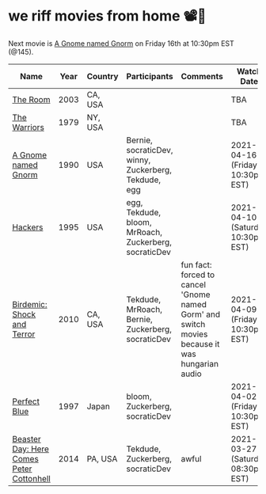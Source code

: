 # we riff movies from home 📽️🍿

Next movie is [A Gnome named Gnorm](https://www.imdb.com/title/tt0109912) on Friday 16th at 10:30pm EST (@145).

| Name | Year | Country | Participants | Comments | Watch Date |
| ---- | ---- | ------- | ------------ | -------- | ---------- |
| [The Room](https://www.imdb.com/title/tt0368226/) | 2003 | CA, USA | | | TBA
| [The Warriors](https://www.imdb.com/title/tt0080120/) | 1979 | NY, USA | | | TBA
| [A Gnome named Gnorm](https://www.imdb.com/title/tt0109912) | 1990 | USA | Bernie, socraticDev, winny, Zuckerberg, Tekdude, egg | | 2021-04-16 (Friday 10:30pm EST)
| [Hackers](https://www.imdb.com/title/tt0113243/) | 1995 | USA | egg, Tekdude, bloom, MrRoach, Zuckerberg, socraticDev | | 2021-04-10 (Saturday 10:30pm EST)  
| [Birdemic: Shock and Terror](https://www.imdb.com/title/tt1316037/) | 2010 | CA, USA | Tekdude, MrRoach, Bernie, Zuckerberg, socraticDev | fun fact: forced to cancel 'Gnome named Gorm' and switch movies because it was hungarian audio | 2021-04-09 (Friday 10:30pm EST)
| [Perfect Blue](https://www.imdb.com/title/tt0156887/) | 1997 | Japan | bloom, Zuckerberg, socraticDev | | 2021-04-02 (Friday 10:30pm EST)
| [Beaster Day: Here Comes Peter Cottonhell](https://www.imdb.com/title/tt4065066/) | 2014 | PA, USA | Tekdude, Zuckerberg, socraticDev | awful | 2021-03-27 (Saturday 08:30pm EST)

